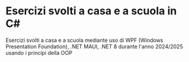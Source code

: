 # Esercizi svolti a casa e a scuola in C# 
Esercizi svolti a casa e a scuola mediante uso di WPF (Windows Presentation Foundation), .NET MAUI, .NET 8 durante l'anno 2024/2025 usando i principi della OOP
